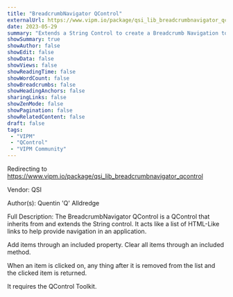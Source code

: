 ```yaml
---
title: "BreadcrumbNavigator QControl"
externalUrl: https://www.vipm.io/package/qsi_lib_breadcrumbnavigator_qcontrol
date: 2023-05-29
summary: "Extends a String Control to create a Breadcrumb Navigation tool"
showSummary: true
showAuthor: false
showEdit: false
showData: false
showViews: false
showReadingTime: false
showWordCount: false
showBreadcrumbs: false
showHeadingAnchors: false
sharingLinks: false
showZenMode: false
showPagination: false
showRelatedContent: false
draft: false
tags:
 - "VIPM"
 - "QControl"
 - "VIPM Community"
---
```


Redirecting to https://www.vipm.io/package/qsi_lib_breadcrumbnavigator_qcontrol

Vendor: QSI

Author(s): Quentin 'Q' Alldredge
 
Full Description:
The BreadcrumbNavigator QControl is a QControl that inherits from and extends the String control. It acts like a list of HTML-Like links to help provide navigation in an application.

Add items through an included property. Clear all items through an included method.

When an item is clicked on, any thing after it is removed from the list and the clicked item is returned.

It requires the QControl Toolkit.